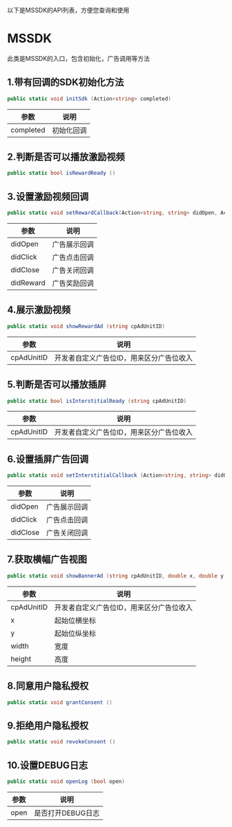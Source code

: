 以下是MSSDK的API列表，方便您查询和使用

# MSSDK

此类是MSSDK的入口，包含初始化，广告调用等方法

## 1.带有回调的SDK初始化方法

```c#
public static void initSdk (Action<string> completed)
```

| 参数      | 说明       |
| --------- | ---------- |
| completed | 初始化回调 |



## 2.判断是否可以播放激励视频

```c#
public static bool isRewardReady ()
```



## 3.设置激励视频回调

```c#
public static void setRewardCallback(Action<string, string> didOpen, Action<string, string> didClick, Action<string, string> didClose, Action<string, string> didReward)
```

| 参数      | 说明         |
| --------- | ------------ |
| didOpen   | 广告展示回调 |
| didClick  | 广告点击回调 |
| didClose  | 广告关闭回调 |
| didReward | 广告奖励回调 |



## 4.展示激励视频

```c#
public static void showRewardAd (string cpAdUnitID)
```

| 参数       | 说明                                     |
| ---------- | ---------------------------------------- |
| cpAdUnitID | 开发者自定义广告位ID，用来区分广告位收入 |



## 5.判断是否可以播放插屏

```c#
public static bool isInterstitialReady (string cpAdUnitID)
```

| 参数       | 说明                                     |
| ---------- | ---------------------------------------- |
| cpAdUnitID | 开发者自定义广告位ID，用来区分广告位收入 |

## 6.设置插屏广告回调

```c#
public static void setInterstitialCallback (Action<string, string> didOpen, Action<string, string> didClick, Action<string, string> didClose) 
```

| 参数     | 说明         |
| -------- | ------------ |
| didOpen  | 广告展示回调 |
| didClick | 广告点击回调 |
| didClose | 广告关闭回调 |

## 7.获取横幅广告视图

```c#
public static void showBannerAd (string cpAdUnitID, double x, double y, double width, double height)
```

| 参数       | 说明                                     |
| ---------- | ---------------------------------------- |
| cpAdUnitID | 开发者自定义广告位ID，用来区分广告位收入 |
| x          | 起始位横坐标                             |
| y          | 起始位纵坐标                             |
| width      | 宽度                                     |
| height     | 高度                                     |



## 8.同意用户隐私授权

```c#
public static void grantConsent ()
```

## 9.拒绝用户隐私授权

```c#
public static void revokeConsent ()
```

## 10.设置DEBUG日志

```c#
public static void openLog (bool open)
```

| 参数 | 说明              |
| ---- | ----------------- |
| open | 是否打开DEBUG日志 |

<br>

  
